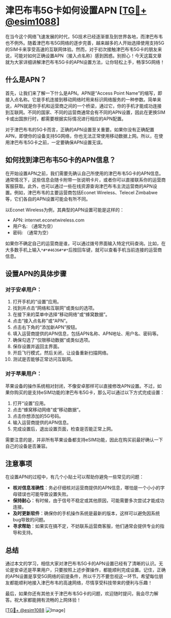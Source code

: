# 津巴布韦5G卡如何设置APN [[TG💪+ @esim1088](https://t.me/s/esim1088)]

在当今这个网络飞速发展的时代，5G技术已经逐渐普及到世界各地，而津巴布韦也不例外。随着津巴布韦5G网络的逐步完善，越来越多的人开始选择使用支持5G的SIM卡来享受高速的互联网体验。然而，对于初次接触津巴布韦5G卡的朋友来说，可能对如何正确设置APN（接入点名称）感到困惑。别担心！今天这篇文章就为大家详细讲解津巴布韦5G卡的APN设置方法，让你轻松上手，畅享5G网络！

## 什么是APN？

首先，让我们来了解一下什么是APN。APN是“Access Point Name”的缩写，即接入点名称。它是手机连接到移动网络时用来标识网络服务的一种参数。简单来说，APN就是你手机和运营商之间的一个桥梁，通过它，你的手机才能成功连接到互联网。不同的国家、不同的运营商通常会有不同的APN设置，因此在更换SIM卡或出国旅行时，都需要根据实际情况进行相应的APN配置。

对于津巴布韦的5G卡而言，正确的APN设置至关重要。如果你没有正确配置APN，即使你的设备支持5G网络，你也无法正常使用移动数据上网。所以，在使用津巴布韦5G卡之前，一定要确保APN设置无误。

## 如何找到津巴布韦5G卡的APN信息？

在开始设置APN之前，我们需要先确认自己所使用的津巴布韦5G卡的APN信息。通常情况下，这些信息会随卡附带一张说明卡片，或者你可以直接联系你的运营商客服获取。此外，也可以通过一些在线资源查询津巴布韦主流运营商的APN设置。例如，津巴布韦的主要运营商包括Econet Wireless、Telecel Zimbabwe等，它们各自的APN设置可能会有所不同。

以Econet Wireless为例，其典型的APN设置可能是这样的：
- APN: internet.econetwireless.com
- 用户名: （通常为空）
- 密码: （通常为空）

如果你不确定自己的运营商是谁，可以通过拨号界面输入特定代码查询。比如，在大多数手机上输入`*#*#4636#*#*`后按回车键，就可以查看手机当前连接的运营商信息。

## 设置APN的具体步骤

### 对于安卓用户：

1. 打开手机的“设置”应用。
2. 找到并点击“网络和互联网”或类似的选项。
3. 在接下来的菜单中选择“移动网络”或“蜂窝数据”。
4. 点击“接入点名称”或“APN”。
5. 点击右下角的“添加新APN”按钮。
6. 填入运营商提供的APN信息，包括APN名称、APN地址、用户名、密码等。
7. 确保勾选了“仅限移动数据”或类似选项。
8. 保存设置并返回主界面。
9. 开启飞行模式，然后关闭，让设备重新扫描网络。
10. 测试是否能够正常访问互联网。

### 对于苹果用户：

苹果设备的操作系统相对封闭，不像安卓那样可以直接修改APN设置。不过，如果你购买的是支持eSIM功能的津巴布韦5G卡，那么可以通过以下方式完成设置：
1. 打开“设置”应用。
2. 点击“蜂窝移动网络”或“移动数据”。
3. 点击你想添加的5G号码。
4. 输入运营商提供的APN信息。
5. 完成设置后，退出设置页面，检查是否能正常上网。

需要注意的是，并非所有苹果设备都支持eSIM功能，因此在购买前最好确认一下自己的设备是否兼容。

## 注意事项

在设置APN的过程中，有几个小贴士可以帮助你避免一些常见的问题：
- **核对信息准确性**：务必仔细核对运营商提供的APN信息，哪怕是一个小小的字母错误也可能导致设置失败。
- **保持耐心**：有时候，由于信号不稳定或其他原因，可能需要多次尝试才能成功连接。
- **及时更新软件**：确保你的手机操作系统是最新的版本，这样可以避免因系统bug导致的问题。
- **寻求帮助**：如果实在搞不定，不妨联系运营商客服，他们通常会提供专业的指导和支持。

## 总结

通过本文的学习，相信大家对津巴布韦5G卡的APN设置已经有了清晰的认识。无论是安卓还是苹果用户，只要按照上述步骤操作，都能顺利完成设置。记住，正确的APN设置是享受5G网络的前提条件，所以千万不要忽视这一环节。希望每位朋友都能顺利地接入津巴布韦的高速网络，尽情享受科技带来的便利与乐趣！

最后，如果你还有其他关于津巴布韦5G卡的问题，欢迎随时提问，我会尽力解答。祝大家都能拥有流畅的上网体验！

[[TG💪+ @esim1088](https://t.me/s/esim1088) ![Image](https://i.postimg.cc/4NQfJmqS/Snipaste-2025-05-13-00-14-12.png)]